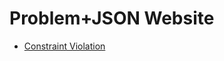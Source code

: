 # Problem+JSON Website

- [Constraint Violation](/example-problem-json-website/problems/constraint-violation)
